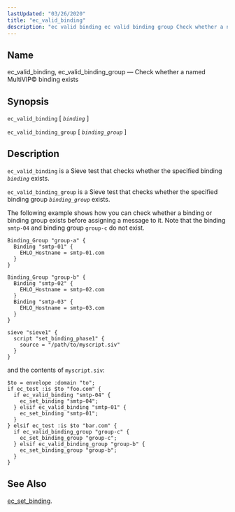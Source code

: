 ```yaml
---
lastUpdated: "03/26/2020"
title: "ec_valid_binding"
description: "ec valid binding ec valid binding group Check whether a named Multi VIP binding exists ec valid binding binding ec valid binding group binding group ec valid binding is a Sieve test that checks whether the specified binding binding exists ec valid binding group is a Sieve test that checks..."
---
```


<a name="sieve.ref.ec_valid_binding"></a> 
## Name

ec_valid_binding, ec_valid_binding_group — Check whether a named MultiVIP© binding exists

## Synopsis

`ec_valid_binding` [ *`binding`* ]

`ec_valid_binding_group` [ *`binding_group`* ]

<a name="idp30767536"></a> 
## Description

`ec_valid_binding` is a Sieve test that checks whether the specified binding *`binding`* exists.

`ec_valid_binding_group` is a Sieve test that checks whether the specified binding group *`binding_group`* exists.

<a name="example.ec_valid_binding"></a> 


The following example shows how you can check whether a binding or binding group exists before assigning a message to it. Note that the binding `smtp-04` and binding group `group-c` do not exist.

```
Binding_Group "group-a" {
  Binding "smtp-01" {
    EHLO_Hostname = smtp-01.com
  }
}

Binding_Group "group-b" {
  Binding "smtp-02" {
    EHLO_Hostname = smtp-02.com
  }
  Binding "smtp-03" {
    EHLO_Hostname = smtp-03.com
  }
}

sieve "sieve1" {
  script "set_binding_phase1" {
    source = "/path/to/myscript.siv"
  }
}
```

and the contents of `myscript.siv`:

```
$to = envelope :domain "to";
if ec_test :is $to "foo.com" {
  if ec_valid_binding "smtp-04" {
    ec_set_binding "smtp-04";
  } elsif ec_valid_binding "smtp-01" {
    ec_set_binding "smtp-01";
  }
} elsif ec_test :is $to "bar.com" {
  if ec_valid_binding_group "group-c" {
    ec_set_binding_group "group-c";
  } elsif ec_valid_binding_group "group-b" {
    ec_set_binding_group "group-b";
  }
}
```

<a name="idp30778368"></a> 
## See Also

[ec_set_binding](/momentum/3/3-reference/sieve-ref-ec-set-binding).
